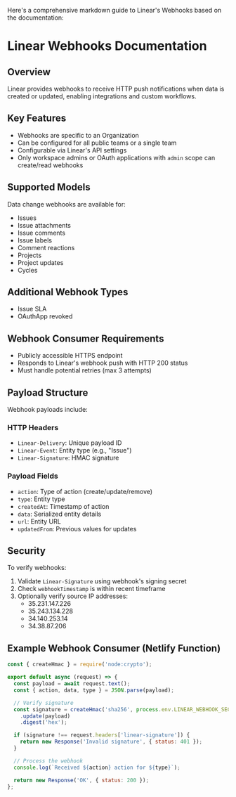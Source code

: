 Here's a comprehensive markdown guide to Linear's Webhooks based on the documentation:

# Linear Webhooks Documentation

## Overview
Linear provides webhooks to receive HTTP push notifications when data is created or updated, enabling integrations and custom workflows.

## Key Features
- Webhooks are specific to an Organization
- Can be configured for all public teams or a single team
- Configurable via Linear's API settings
- Only workspace admins or OAuth applications with `admin` scope can create/read webhooks

## Supported Models
Data change webhooks are available for:
- Issues
- Issue attachments
- Issue comments
- Issue labels
- Comment reactions
- Projects
- Project updates
- Cycles

## Additional Webhook Types
- Issue SLA
- OAuthApp revoked

## Webhook Consumer Requirements
- Publicly accessible HTTPS endpoint
- Responds to Linear's webhook push with HTTP 200 status
- Must handle potential retries (max 3 attempts)

## Payload Structure
Webhook payloads include:

### HTTP Headers
- `Linear-Delivery`: Unique payload ID
- `Linear-Event`: Entity type (e.g., "Issue")
- `Linear-Signature`: HMAC signature

### Payload Fields
- `action`: Type of action (create/update/remove)
- `type`: Entity type
- `createdAt`: Timestamp of action
- `data`: Serialized entity details
- `url`: Entity URL
- `updatedFrom`: Previous values for updates

## Security
To verify webhooks:
1. Validate `Linear-Signature` using webhook's signing secret
2. Check `webhookTimestamp` is within recent timeframe
3. Optionally verify source IP addresses:
   - 35.231.147.226
   - 35.243.134.228
   - 34.140.253.14
   - 34.38.87.206

## Example Webhook Consumer (Netlify Function)

```javascript
const { createHmac } = require('node:crypto');

export default async (request) => {
  const payload = await request.text();
  const { action, data, type } = JSON.parse(payload);

  // Verify signature
  const signature = createHmac('sha256', process.env.LINEAR_WEBHOOK_SECRET)
    .update(payload)
    .digest('hex');

  if (signature !== request.headers['linear-signature']) {
    return new Response('Invalid signature', { status: 401 });
  }

  // Process the webhook
  console.log(`Received ${action} action for ${type}`);

  return new Response('OK', { status: 200 });
};
```
